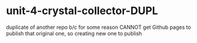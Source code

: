 # unit-4-crystal-collector-DUPL
duplicate of another repo b/c for some reason CANNOT get Github pages to publish that original one, so creating new one to publish

